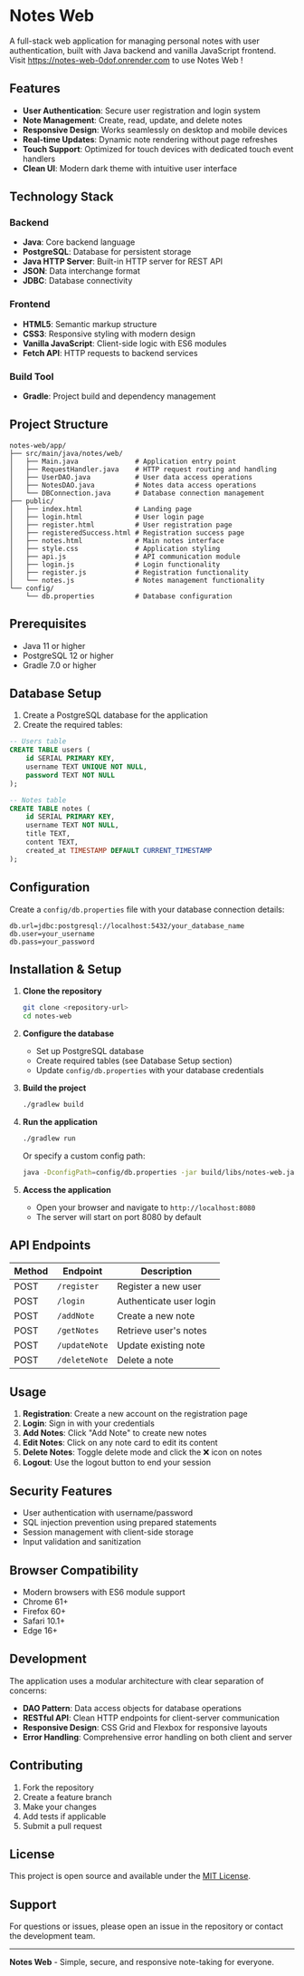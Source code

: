 # Notes Web

A full-stack web application for managing personal notes with user authentication, built with Java backend and vanilla JavaScript frontend. <br>
Visit https://notes-web-0dof.onrender.com to use Notes Web !

## Features

- **User Authentication**: Secure user registration and login system
- **Note Management**: Create, read, update, and delete notes
- **Responsive Design**: Works seamlessly on desktop and mobile devices
- **Real-time Updates**: Dynamic note rendering without page refreshes
- **Touch Support**: Optimized for touch devices with dedicated touch event handlers
- **Clean UI**: Modern dark theme with intuitive user interface

## Technology Stack

### Backend
- **Java**: Core backend language
- **PostgreSQL**: Database for persistent storage
- **Java HTTP Server**: Built-in HTTP server for REST API
- **JSON**: Data interchange format
- **JDBC**: Database connectivity

### Frontend
- **HTML5**: Semantic markup structure
- **CSS3**: Responsive styling with modern design
- **Vanilla JavaScript**: Client-side logic with ES6 modules
- **Fetch API**: HTTP requests to backend services

### Build Tool
- **Gradle**: Project build and dependency management

## Project Structure

```
notes-web/app/
├── src/main/java/notes/web/
│   ├── Main.java              # Application entry point
│   ├── RequestHandler.java    # HTTP request routing and handling
│   ├── UserDAO.java           # User data access operations
│   ├── NotesDAO.java          # Notes data access operations
│   └── DBConnection.java      # Database connection management
├── public/
│   ├── index.html             # Landing page
│   ├── login.html             # User login page
│   ├── register.html          # User registration page
│   ├── registeredSuccess.html # Registration success page
│   ├── notes.html             # Main notes interface
│   ├── style.css              # Application styling
│   ├── api.js                 # API communication module
│   ├── login.js               # Login functionality
│   ├── register.js            # Registration functionality
│   └── notes.js               # Notes management functionality
└── config/
    └── db.properties          # Database configuration
```

## Prerequisites

- Java 11 or higher
- PostgreSQL 12 or higher
- Gradle 7.0 or higher

## Database Setup

1. Create a PostgreSQL database for the application
2. Create the required tables:

```sql
-- Users table
CREATE TABLE users (
    id SERIAL PRIMARY KEY,
    username TEXT UNIQUE NOT NULL,
    password TEXT NOT NULL
);

-- Notes table
CREATE TABLE notes (
    id SERIAL PRIMARY KEY,
    username TEXT NOT NULL,
    title TEXT,
    content TEXT,
    created_at TIMESTAMP DEFAULT CURRENT_TIMESTAMP
);
```

## Configuration

Create a `config/db.properties` file with your database connection details:

```properties
db.url=jdbc:postgresql://localhost:5432/your_database_name
db.user=your_username
db.pass=your_password
```

## Installation & Setup

1. **Clone the repository**
   ```bash
   git clone <repository-url>
   cd notes-web
   ```

2. **Configure the database**
   - Set up PostgreSQL database
   - Create required tables (see Database Setup section)
   - Update `config/db.properties` with your database credentials

3. **Build the project**
   ```bash
   ./gradlew build
   ```

4. **Run the application**
   ```bash
   ./gradlew run
   ```
   
   Or specify a custom config path:
   ```bash
   java -DconfigPath=config/db.properties -jar build/libs/notes-web.jar
   ```

5. **Access the application**
   - Open your browser and navigate to `http://localhost:8080`
   - The server will start on port 8080 by default

## API Endpoints

| Method | Endpoint | Description |
|--------|----------|-------------|
| POST | `/register` | Register a new user |
| POST | `/login` | Authenticate user login |
| POST | `/addNote` | Create a new note |
| POST | `/getNotes` | Retrieve user's notes |
| POST | `/updateNote` | Update existing note |
| POST | `/deleteNote` | Delete a note |

## Usage

1. **Registration**: Create a new account on the registration page
2. **Login**: Sign in with your credentials
3. **Add Notes**: Click "Add Note" to create new notes
4. **Edit Notes**: Click on any note card to edit its content
5. **Delete Notes**: Toggle delete mode and click the ❌ icon on notes
6. **Logout**: Use the logout button to end your session

## Security Features

- User authentication with username/password
- SQL injection prevention using prepared statements
- Session management with client-side storage
- Input validation and sanitization

## Browser Compatibility

- Modern browsers with ES6 module support
- Chrome 61+
- Firefox 60+
- Safari 10.1+
- Edge 16+

## Development

The application uses a modular architecture with clear separation of concerns:

- **DAO Pattern**: Data access objects for database operations
- **RESTful API**: Clean HTTP endpoints for client-server communication
- **Responsive Design**: CSS Grid and Flexbox for responsive layouts
- **Error Handling**: Comprehensive error handling on both client and server

## Contributing

1. Fork the repository
2. Create a feature branch
3. Make your changes
4. Add tests if applicable
5. Submit a pull request

## License

This project is open source and available under the [MIT License](LICENSE).

## Support

For questions or issues, please open an issue in the repository or contact the development team.

---

**Notes Web** - Simple, secure, and responsive note-taking for everyone.